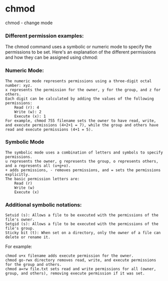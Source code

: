 # chmod
chmod - change mode

### Different permission examples: 
The chmod command uses a symbolic or numeric mode to specify the permissions to be set. Here's an explanation of the different permissions and how they can be assigned using chmod:

### Numeric Mode:

    The numeric mode represents permissions using a three-digit octal number: xyz.
    x represents the permission for the owner, y for the group, and z for others.
    Each digit can be calculated by adding the values of the following permissions:
        Read (r): 4
        Write (w): 2
        Execute (x): 1
    For example, chmod 755 filename sets the owner to have read, write, and execute permissions (4+2+1 = 7), while the group and others have read and execute permissions (4+1 = 5).
    
### Symbolic Mode 

    The symbolic mode uses a combination of letters and symbols to specify permissions.
    u represents the owner, g represents the group, o represents others, and a represents all (u+g+o).
    + adds permissions, - removes permissions, and = sets the permissions explicitly.
    The basic permission letters are:
        Read (r)
        Write (w)
        Execute (x)
        
 ###   Additional symbolic notations:

    Setuid (s): Allows a file to be executed with the permissions of the file's owner.
    Setgid (s): Allows a file to be executed with the permissions of the file's group.
    Sticky bit (t): When set on a directory, only the owner of a file can delete or rename it.

For example:

    chmod u+x filename adds execute permission for the owner.
    chmod go-rwx directory removes read, write, and execute permissions for the group and others.
    chmod a=rw file.txt sets read and write permissions for all (owner, group, and others), removing execute permission if it was set.
 
